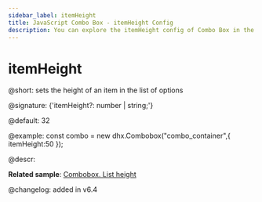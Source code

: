 ```yaml
---
sidebar_label: itemHeight
title: JavaScript Combo Box - itemHeight Config 
description: You can explore the itemHeight config of Combo Box in the documentation of the DHTMLX JavaScript UI library. Browse developer guides and API reference, try out code examples and live demos, and download a free 30-day evaluation version of DHTMLX Suite 7.
---
```


# itemHeight

@short: sets the height of an item in the list of options

@signature: {'itemHeight?: number | string;'}

@default: 32

@example:
const combo = new dhx.Combobox("combo_container",{
    itemHeight:50
});

@descr:

**Related sample**: [Combobox. List height](https://snippet.dhtmlx.com/vilg4l7w)

@changelog: added in v6.4

[comment]: # (@related: combobox/how_to_start.md#initialize-combobox combobox/configuration.md#height-of-list-of-options-and-its-items)
